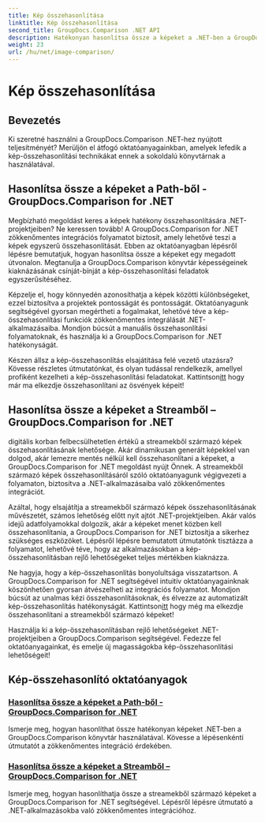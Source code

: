 ```yaml
---
title: Kép összehasonlítása
linktitle: Kép összehasonlítása
second_title: GroupDocs.Comparison .NET API
description: Hatékonyan hasonlítsa össze a képeket a .NET-ben a GroupDocs.Comparison könyvtár segítségével. Lépésről lépésre oktatóanyagok az útvonalból vagy adatfolyamból történő zökkenőmentes integrációhoz.
weight: 23
url: /hu/net/image-comparison/
---
```


# Kép összehasonlítása


## Bevezetés

Ki szeretné használni a GroupDocs.Comparison .NET-hez nyújtott teljesítményét? Merüljön el átfogó oktatóanyagainkban, amelyek lefedik a kép-összehasonlítási technikákat ennek a sokoldalú könyvtárnak a használatával.

## Hasonlítsa össze a képeket a Path-ből - GroupDocs.Comparison for .NET

Megbízható megoldást keres a képek hatékony összehasonlítására .NET-projektjeiben? Ne keressen tovább! A GroupDocs.Comparison for .NET zökkenőmentes integrációs folyamatot biztosít, amely lehetővé teszi a képek egyszerű összehasonlítását. Ebben az oktatóanyagban lépésről lépésre bemutatjuk, hogyan hasonlítsa össze a képeket egy megadott útvonalon. Megtanulja a GroupDocs.Comparison könyvtár képességeinek kiaknázásának csínját-bínját a kép-összehasonlítási feladatok egyszerűsítéséhez.

Képzelje el, hogy könnyedén azonosíthatja a képek közötti különbségeket, ezzel biztosítva a projektek pontosságát és pontosságát. Oktatóanyagunk segítségével gyorsan megértheti a fogalmakat, lehetővé téve a kép-összehasonlítási funkciók zökkenőmentes integrálását .NET-alkalmazásaiba. Mondjon búcsút a manuális összehasonlítási folyamatoknak, és használja ki a GroupDocs.Comparison for .NET hatékonyságát.

 Készen állsz a kép-összehasonlítás elsajátítása felé vezető utazásra? Kövesse részletes útmutatónkat, és olyan tudással rendelkezik, amellyel profiként kezelheti a kép-összehasonlítási feladatokat. Kattintson[itt](./compare-images-from-path/) hogy már ma elkezdje összehasonlítani az ösvények képeit!

## Hasonlítsa össze a képeket a Streamből – GroupDocs.Comparison for .NET

digitális korban felbecsülhetetlen értékű a streamekből származó képek összehasonlításának lehetősége. Akár dinamikusan generált képekkel van dolgod, akár lemezre mentés nélkül kell összehasonlítani a képeket, a GroupDocs.Comparison for .NET megoldást nyújt Önnek. A streamekből származó képek összehasonlításáról szóló oktatóanyagunk végigvezeti a folyamaton, biztosítva a .NET-alkalmazásaiba való zökkenőmentes integrációt.

Azáltal, hogy elsajátítja a streamekből származó képek összehasonlításának művészetét, számos lehetőség előtt nyit ajtót .NET-projektjeiben. Akár valós idejű adatfolyamokkal dolgozik, akár a képeket menet közben kell összehasonlítania, a GroupDocs.Comparison for .NET biztosítja a sikerhez szükséges eszközöket. Lépésről lépésre bemutatott útmutatónk tisztázza a folyamatot, lehetővé téve, hogy az alkalmazásokban a kép-összehasonlításban rejlő lehetőségeket teljes mértékben kiaknázza.

Ne hagyja, hogy a kép-összehasonlítás bonyolultsága visszatartson. A GroupDocs.Comparison for .NET segítségével intuitív oktatóanyagainknak köszönhetően gyorsan átvészelheti az integrációs folyamatot. Mondjon búcsút az unalmas kézi összehasonlításoknak, és élvezze az automatizált kép-összehasonlítás hatékonyságát. Kattintson[itt](./compare-images-from-stream/) hogy még ma elkezdje összehasonlítani a streamekből származó képeket!

Használja ki a kép-összehasonlításban rejlő lehetőségeket .NET-projektjeiben a GroupDocs.Comparison segítségével. Fedezze fel oktatóanyagainkat, és emelje új magasságokba kép-összehasonlítási lehetőségeit!
## Kép-összehasonlító oktatóanyagok
### [Hasonlítsa össze a képeket a Path-ből - GroupDocs.Comparison for .NET](./compare-images-from-path/)
Ismerje meg, hogyan hasonlíthat össze hatékonyan képeket .NET-ben a GroupDocs.Comparison könyvtár használatával. Kövesse a lépésenkénti útmutatót a zökkenőmentes integráció érdekében.
### [Hasonlítsa össze a képeket a Streamből – GroupDocs.Comparison for .NET](./compare-images-from-stream/)
Ismerje meg, hogyan hasonlíthatja össze a streamekből származó képeket a GroupDocs.Comparison for .NET segítségével. Lépésről lépésre útmutató a .NET-alkalmazásokba való zökkenőmentes integrációhoz.